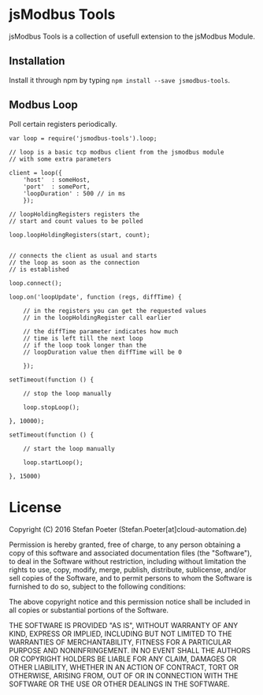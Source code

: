 # jsModbus Tools

jsModbus Tools is a collection of usefull extension to the jsModbus Module.

## Installation

Install it through npm by typing `npm install --save jsmodbus-tools`.

## Modbus Loop

Poll certain registers periodically.

    var loop = require('jsmodbus-tools').loop;

    // loop is a basic tcp modbus client from the jsmodbus module
    // with some extra parameters

    client = loop({
        'host'  : someHost,
        'port'  : somePort,
        'loopDuration' : 500 // in ms
        });

    // loopHoldingRegisters registers the
    // start and count values to be polled
    
    loop.loopHoldingRegisters(start, count);
    

    // connects the client as usual and starts
    // the loop as soon as the connection
    // is established

    loop.connect();
    
    loop.on('loopUpdate', function (regs, diffTime) {
        
        // in the registers you can get the requested values
        // in the loopHoldingRegister call earlier

        // the diffTime parameter indicates how much
        // time is left till the next loop
        // if the loop took longer than the
        // loopDuration value then diffTime will be 0
        
        }); 

    setTimeout(function () {

        // stop the loop manually

        loop.stopLoop();

    }, 10000);

    setTimeout(function () {
    
        // start the loop manually

        loop.startLoop();    
        
    }, 15000)


# License

Copyright (C) 2016 Stefan Poeter (Stefan.Poeter[at]cloud-automation.de)

Permission is hereby granted, free of charge, to any person obtaining a copy of this software and associated documentation files (the "Software"), to deal in the Software without restriction, including without limitation the rights to use, copy, modify, merge, publish, distribute, sublicense, and/or sell copies of the Software, and to permit persons to whom the Software is furnished to do so, subject to the following conditions:

The above copyright notice and this permission notice shall be included in all copies or substantial portions of the Software.

THE SOFTWARE IS PROVIDED "AS IS", WITHOUT WARRANTY OF ANY KIND, EXPRESS OR IMPLIED, INCLUDING BUT NOT LIMITED TO THE WARRANTIES OF MERCHANTABILITY, FITNESS FOR A PARTICULAR PURPOSE AND NONINFRINGEMENT. IN NO EVENT SHALL THE AUTHORS OR COPYRIGHT HOLDERS BE LIABLE FOR ANY CLAIM, DAMAGES OR OTHER LIABILITY, WHETHER IN AN ACTION OF CONTRACT, TORT OR OTHERWISE, ARISING FROM, OUT OF OR IN CONNECTION WITH THE SOFTWARE OR THE USE OR OTHER DEALINGS IN THE SOFTWARE.
